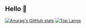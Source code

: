 ## Hello 👋

[![Anurag's GitHub stats](https://github-readme-stats.vercel.app/api?username=limys0713&show_icons=true)](https://github.com/limys0713/github-readme-stats)
[![Top Langs](https://github-readme-stats.vercel.app/api/top-langs/?username=limys0713)](https://github.com/limys0713/github-readme-stats)

